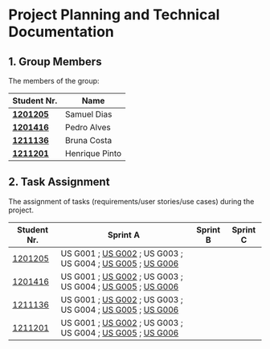 # Project Planning and Technical Documentation

## 1. Group Members

The members of the group:

| Student Nr.	                   | Name	     |
|----------------------------------|-------------|
| **[1201205](1201205/readme.md)** | Samuel Dias |
| **[1201416](1201416/readme.md)** | Pedro Alves |
| **[1211136](121113y/readme.md)** | Bruna Costa |
| **[1211201](1211201/readme.md)** | Henrique Pinto |


## 2. Task Assignment

The assignment of tasks (requirements/user stories/use cases) during the project.

| Student Nr.	                | Sprint A                     | Sprint B                     | Sprint C                     |
|-------------------------------|------------------------------|------------------------------|------------------------------|
| [1201205](1201205/readme.md)  | US G001 ; [US G002](SPRINT%20A/US_G002/readme.md) ; US G003 ; US G004 ; [US G005](SPRINT%20A/US_G002/readme.md) ; [US G006](SPRINT%20A/US_G006/readme.md) |                              |                              |
| [1201416](1201416/readme.md)  | US G001 ; [US G002](SPRINT%20A/US_G002/readme.md) ; US G003 ; US G004 ; [US G005](SPRINT%20A/US_G002/readme.md) ; [US G006](SPRINT%20A/US_G006/readme.md) |                              |                              |
| [1211136](1211136/readme.md)  | US G001 ; [US G002](SPRINT%20A/US_G002/readme.md) ; US G003 ; US G004 ; [US G005](SPRINT%20A/US_G002/readme.md) ; [US G006](SPRINT%20A/US_G006/readme.md) |                              |                              |
| [1211201](1211201/readme.md)  | US G001 ; [US G002](SPRINT%20A/US_G002/readme.md) ; US G003 ; US G004 ; [US G005](SPRINT%20A/US_G002/readme.md) ; [US G006](SPRINT%20A/US_G006/readme.md) |  